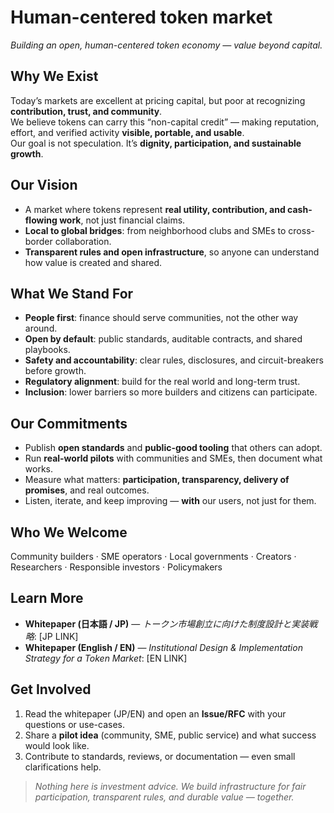 # Human-centered token market

*Building an open, human-centered token economy — value beyond capital.*

## Why We Exist
Today’s markets are excellent at pricing capital, but poor at recognizing **contribution, trust, and community**.  
We believe tokens can carry this “non-capital credit” — making reputation, effort, and verified activity **visible, portable, and usable**.  
Our goal is not speculation. It’s **dignity, participation, and sustainable growth**.

## Our Vision
- A market where tokens represent **real utility, contribution, and cash-flowing work**, not just financial claims.  
- **Local to global bridges**: from neighborhood clubs and SMEs to cross-border collaboration.  
- **Transparent rules and open infrastructure**, so anyone can understand how value is created and shared.

## What We Stand For
- **People first**: finance should serve communities, not the other way around.  
- **Open by default**: public standards, auditable contracts, and shared playbooks.  
- **Safety and accountability**: clear rules, disclosures, and circuit-breakers before growth.  
- **Regulatory alignment**: build for the real world and long-term trust.  
- **Inclusion**: lower barriers so more builders and citizens can participate.

## Our Commitments
- Publish **open standards** and **public-good tooling** that others can adopt.  
- Run **real-world pilots** with communities and SMEs, then document what works.  
- Measure what matters: **participation, transparency, delivery of promises**, and real outcomes.  
- Listen, iterate, and keep improving — **with** our users, not just for them.

## Who We Welcome
Community builders · SME operators · Local governments · Creators · Researchers · Responsible investors · Policymakers

## Learn More
- **Whitepaper (日本語 / JP)** — *トークン市場創立に向けた制度設計と実装戦略*: [JP LINK]  
- **Whitepaper (English / EN)** — *Institutional Design & Implementation Strategy for a Token Market*: [EN LINK]

## Get Involved
1. Read the whitepaper (JP/EN) and open an **Issue/RFC** with your questions or use-cases.  
2. Share a **pilot idea** (community, SME, public service) and what success would look like.  
3. Contribute to standards, reviews, or documentation — even small clarifications help.

> *Nothing here is investment advice. We build infrastructure for fair participation, transparent rules, and durable value — together.*
